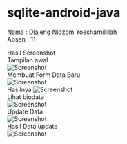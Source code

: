 # sqlite-android-java
Nama  : Diajeng Nidzom Yoesharnilillah</br>
Absen : 11</br>

Hasil Screenshot </br>
Tampilan awal </br>
![Screenshot](images/awal.jpeg) </br>
Membuat Form Data Baru </br>
![Screenshot](images/baru.jpeg) </br>
Hasilnya 
![Screenshot](images/done1.jpeg) </br>
Lihat biodata </br>
![Screenshot](images/lihat.jpeg) </br>
Update Data </br>
![Screenshot](images/update.jpeg) </br>
Hasil Data update </br>
![Screenshot](images/done2.jpeg) </br>
